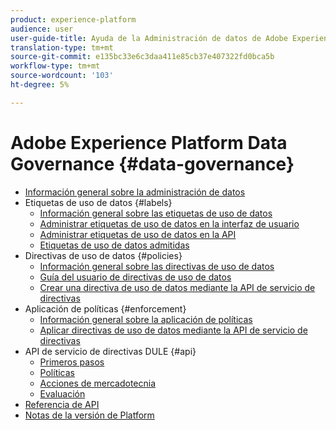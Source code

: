 ```yaml
---
product: experience-platform
audience: user
user-guide-title: Ayuda de la Administración de datos de Adobe Experience Platform
translation-type: tm+mt
source-git-commit: e135bc33e6c3daa411e85cb37e407322fd0bca5b
workflow-type: tm+mt
source-wordcount: '103'
ht-degree: 5%

---
```



# Adobe Experience Platform Data Governance {#data-governance}

* [Información general sobre la administración de datos](home.md)
* Etiquetas de uso de datos {#labels}
   * [Información general sobre las etiquetas de uso de datos](labels/overview.md)
   * [Administrar etiquetas de uso de datos en la interfaz de usuario](labels/user-guide.md)
   * [Administrar etiquetas de uso de datos en la API](labels/api.md)
   * [Etiquetas de uso de datos admitidas](labels/reference.md)
* Directivas de uso de datos {#policies}
   * [Información general sobre las directivas de uso de datos](policies/overview.md)
   * [Guía del usuario de directivas de uso de datos](policies/user-guide.md)
   * [Crear una directiva de uso de datos mediante la API de servicio de directivas](policies/create.md)
* Aplicación de políticas {#enforcement}
   * [Información general sobre la aplicación de políticas](enforcement/overview.md)
   * [Aplicar directivas de uso de datos mediante la API de servicio de directivas](enforcement/api-enforcement.md)
* API de servicio de directivas DULE {#api}
   * [Primeros pasos](api/getting-started.md)
   * [Políticas](api/policies.md)
   * [Acciones de mercadotecnia](api/marketing-actions.md)
   * [Evaluación](api/evaluation.md)
* [Referencia de API](https://www.adobe.io/apis/experienceplatform/home/api-reference.html#!acpdr/swagger-specs/dule-policy-service.yaml)
* [Notas de la versión de Platform](https://www.adobe.com/go/platform-release-notes-en)